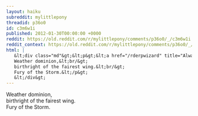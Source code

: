```yaml
---
layout: haiku
subreddit: mylittlepony
threadid: p36o0
id: c3m6w1i
published: 2012-01-30T00:00:00 +0000
reddit: https://old.reddit.com/r/mylittlepony/comments/p36o0/_/c3m6w1i
reddit_context: https://old.reddit.com/r/mylittlepony/comments/p36o0/_/c3m6w1i?context=3
html: |
   &lt;div class="md"&gt;&lt;p&gt;&lt;a href="/rderpwizard" title="Always Relevant / Gale Driven Muffins Fly True / Paper Bag Princess"&gt;&lt;/a&gt;
   Weather dominion,&lt;br/&gt;
   birthright of the fairest wing.&lt;br/&gt;
   Fury of the Storm.&lt;/p&gt;
   &lt;/div&gt;
---
```


[](/rderpwizard "Always Relevant / Gale Driven Muffins Fly True / Paper Bag Princess")
Weather dominion,  
birthright of the fairest wing.  
Fury of the Storm.